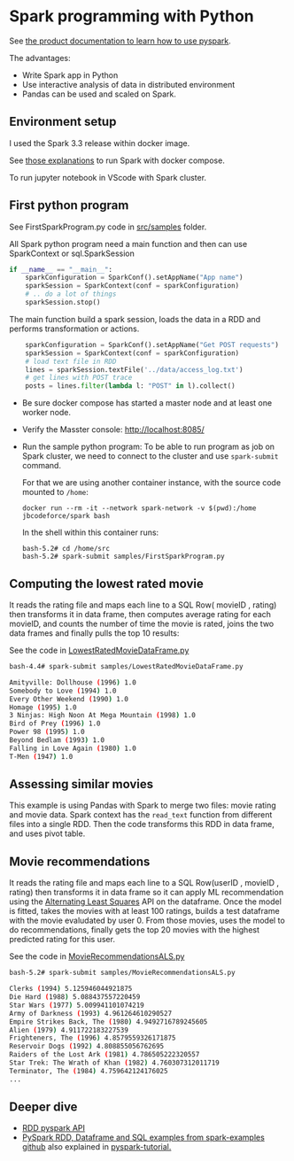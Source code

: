# Spark programming with Python

See [the product documentation to learn how to use pyspark](https://spark.apache.org/docs/latest/api/python/index.html).

The advantages:

* Write Spark app in Python
* Use interactive analysis of data in distributed environment
* Pandas can be used and scaled on Spark.

## Environment setup

I used the Spark 3.3 release within docker image. 

See [those explanations](../deployment/#using-docker-compose) to run Spark with docker compose.

To run jupyter notebook in VScode with Spark cluster. 

## First python program

See FirstSparkProgram.py code in [src/samples](https://github.com/jbcodeforce/spark-studies/tree/master/src/samples) folder.

All Spark python program need a main function and then can use SparkContext or sql.SparkSession

```python
if __name__ == "__main__":
    sparkConfiguration = SparkConf().setAppName("App name")
    sparkSession = SparkContext(conf = sparkConfiguration)
    # .. do a lot of things
    sparkSession.stop()
```

The main function build a spark session, loads the data in a RDD and performs transformation or actions.

```python
    sparkConfiguration = SparkConf().setAppName("Get POST requests")
    sparkSession = SparkContext(conf = sparkConfiguration)
    # load text file in RDD
    lines = sparkSession.textFile('../data/access_log.txt')
    # get lines with POST trace
    posts = lines.filter(lambda l: "POST" in l).collect()
```

* Be sure docker compose has started a master node and at least one worker node. 
* Verify the Masster console: [http://localhost:8085/](http://localhost:8085/)
* Run the sample python program: To be able to run program as job on Spark cluster, we need to connect to the cluster and use `spark-submit` command. 

    For that we are using another container instance, with the source code mounted to `/home`:

    ```shell
    docker run --rm -it --network spark-network -v $(pwd):/home jbcodeforce/spark bash
    ```

    In the shell within this container runs:

    ```shell
    bash-5.2# cd /home/src
    bash-5.2# spark-submit samples/FirstSparkProgram.py
    ```

## Computing the lowest rated movie

It reads the rating file and maps each line to a SQL Row( movieID , rating) then transforms it in data frame, then computes average rating for each movieID, and counts the number of time the movie is rated, joins the two data frames and finally pulls the top 10 results:

See the code in [LowestRatedMovieDataFrame.py](https://github.com/jbcodeforce/spark-studies/blob/master/src/samples/LowestRatedMovieDataFrame.py)

```sh
bash-4.4# spark-submit samples/LowestRatedMovieDataFrame.py

Amityville: Dollhouse (1996) 1.0
Somebody to Love (1994) 1.0
Every Other Weekend (1990) 1.0
Homage (1995) 1.0
3 Ninjas: High Noon At Mega Mountain (1998) 1.0
Bird of Prey (1996) 1.0
Power 98 (1995) 1.0
Beyond Bedlam (1993) 1.0
Falling in Love Again (1980) 1.0
T-Men (1947) 1.0
```

## Assessing similar movies

This example is using Pandas with Spark to merge two files: movie rating and movie data. Spark context has the `read_text` function from different files into a single RDD. Then the code transforms this RDD in data frame, and uses pivot table.

## Movie recommendations

It reads the rating file and maps each line to a SQL Row(userID , movieID , rating) then transforms it in data frame so it can apply ML recommendation using the [Alternating Least Squares](https://spark.apache.org/docs/latest/api/python/reference/api/pyspark.ml.recommendation.ALS.html) API on the dataframe. Once the model is fitted, takes the movies with at least 100 ratings, builds a test dataframe with the movie evaludated by user 0. From those movies, uses the model to do recommendations, finally gets the top 20 movies with the highest predicted rating for this user.

See the code in [MovieRecommendationsALS.py](https://github.com/jbcodeforce/spark-studies/blob/master/src/samples/MovieRecommendationsALS.py)

```sh
bash-5.2# spark-submit samples/MovieRecommendationsALS.py

Clerks (1994) 5.125946044921875
Die Hard (1988) 5.088437557220459
Star Wars (1977) 5.009941101074219
Army of Darkness (1993) 4.961264610290527
Empire Strikes Back, The (1980) 4.9492716789245605
Alien (1979) 4.911722183227539
Frighteners, The (1996) 4.8579559326171875
Reservoir Dogs (1992) 4.808855056762695
Raiders of the Lost Ark (1981) 4.786505222320557
Star Trek: The Wrath of Khan (1982) 4.760307312011719
Terminator, The (1984) 4.759642124176025
...
```


## Deeper dive

* [RDD pyspark API](https://spark.apache.org/docs/latest/api/python/reference/api/pyspark.RDD.html)
* [PySpark RDD, Dataframe and SQL examples from spark-examples github](https://github.com/spark-examples/pyspark-examples) also explained in [pyspark-tutorial.](https://sparkbyexamples.com/pyspark-tutorial/)